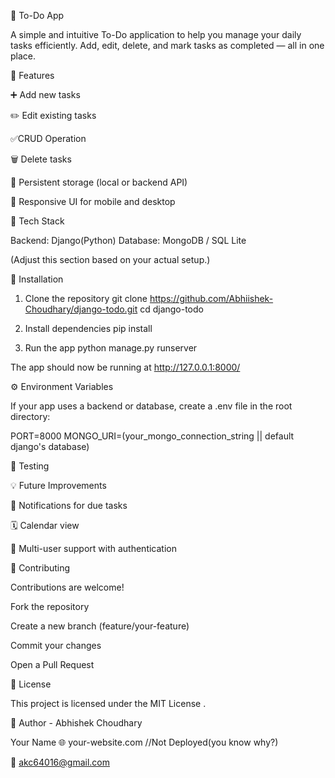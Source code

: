 📝 To-Do App

A simple and intuitive To-Do application to help you manage your daily tasks efficiently.
Add, edit, delete, and mark tasks as completed — all in one place.

🚀 Features

➕ Add new tasks

✏️ Edit existing tasks

✅CRUD Operation

🗑️ Delete tasks

💾 Persistent storage (local or backend API)

📱 Responsive UI for mobile and desktop

🧰 Tech Stack

Backend: Django(Python)
Database: MongoDB / SQL Lite

(Adjust this section based on your actual setup.)

🧩 Installation
1. Clone the repository
git clone https://github.com/Abhiishek-Choudhary/django-todo.git
cd django-todo

2. Install dependencies
pip install

3. Run the app
python manage.py runserver

The app should now be running at http://127.0.0.1:8000/

⚙️ Environment Variables

If your app uses a backend or database, create a .env file in the root directory:

PORT=8000
MONGO_URI=(your_mongo_connection_string || default django's database)

🧪 Testing

💡 Future Improvements

🔔 Notifications for due tasks

🗓️ Calendar view

👥 Multi-user support with authentication

🤝 Contributing

Contributions are welcome!

Fork the repository

Create a new branch (feature/your-feature)

Commit your changes

Open a Pull Request

🪪 License

This project is licensed under the MIT License
.

👤 Author - Abhishek Choudhary

Your Name
🌐 your-website.com //Not Deployed(you know why?)

📧 akc64016@gmail.com


